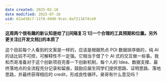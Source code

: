 ```yaml
---
date created: 2025-02-18
date modified: 2025-07-10
uid: 62a438c7-11f8-49d0-9cec-8af211674ce9
---
```

**这周两个很有趣的新认知是给了[[间隔复习 1]]一个合理的工具预期和位置。另外更关注[[开发文档]]的本质了**

这个目前每个人看到的文案是一样的，应该是根据热点 POI 数据排序做的，纯 AI 的话比较不可控，可解释性不一定强。它相当于借了个 AI 式的交互做一些事。我和杰哥准备对于这个创新项目完善一下创新机制，每个人的 Idea、数据支撑、最终落地点的全流程充分记录和留痕，鼓励应届生同学们提供思路、证明思路、落地思路，并最终获得相应的 credit，形成良性循环。昊哥有什么意见吗？
